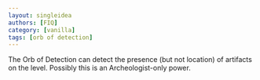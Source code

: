 ```yaml
---
layout: singleidea
authors: [FIQ]
category: [vanilla]
tags: [orb of detection]
---
```

The Orb of Detection can detect the presence (but not location) of artifacts on the level. Possibly this is an Archeologist-only power.
